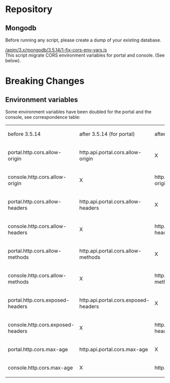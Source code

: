 # Repository

## Mongodb

Before running any script, please create a dump of your existing
database.

[/apim/3.x/mongodb/3.5.14/1-fix-cors-env-vars.js](https://raw.githubusercontent.com/gravitee-io/gravitee-api-management/master/gravitee-apim-repository/gravitee-apim-repository-mongodb/src/main/resources/scripts/3.5.14/1-fix-cors-env-vars.js)  
This script migrate CORS environment variables for portal and console.
(See below).

# Breaking Changes

## Environment variables

Some environment variables have been doubled for the portal and the
console, see correspondence table:

<table>
<colgroup>
<col style="width: 33%" />
<col style="width: 33%" />
<col style="width: 33%" />
</colgroup>
<tbody>
<tr class="odd">
<td style="text-align: left;"><p>before 3.5.14</p></td>
<td style="text-align: left;"><p>after 3.5.14 (for portal)</p></td>
<td style="text-align: left;"><p>after 3.5.14 (for console)</p></td>
</tr>
<tr class="even">
<td style="text-align: left;"><p>portal.http.cors.allow-origin</p></td>
<td
style="text-align: left;"><p>http.api.portal.cors.allow-origin</p></td>
<td style="text-align: left;"><p>X</p></td>
</tr>
<tr class="odd">
<td style="text-align: left;"><p>console.http.cors.allow-origin</p></td>
<td style="text-align: left;"><p>X</p></td>
<td
style="text-align: left;"><p>http.api.management.cors.allow-origin</p></td>
</tr>
<tr class="even">
<td style="text-align: left;"><p>portal.http.cors.allow-headers</p></td>
<td
style="text-align: left;"><p>http.api.portal.cors.allow-headers</p></td>
<td style="text-align: left;"><p>X</p></td>
</tr>
<tr class="odd">
<td
style="text-align: left;"><p>console.http.cors.allow-headers</p></td>
<td style="text-align: left;"><p>X</p></td>
<td
style="text-align: left;"><p>http.api.management.cors.allow-header</p></td>
</tr>
<tr class="even">
<td style="text-align: left;"><p>portal.http.cors.allow-methods</p></td>
<td
style="text-align: left;"><p>http.api.portal.cors.allow-methods</p></td>
<td style="text-align: left;"><p>X</p></td>
</tr>
<tr class="odd">
<td
style="text-align: left;"><p>console.http.cors.allow-methods</p></td>
<td style="text-align: left;"><p>X</p></td>
<td
style="text-align: left;"><p>http.api.management.cors.allow-methods</p></td>
</tr>
<tr class="even">
<td
style="text-align: left;"><p>portal.http.cors.exposed-headers</p></td>
<td
style="text-align: left;"><p>http.api.portal.cors.exposed-headers</p></td>
<td style="text-align: left;"><p>X</p></td>
</tr>
<tr class="odd">
<td
style="text-align: left;"><p>console.http.cors.exposed-headers</p></td>
<td style="text-align: left;"><p>X</p></td>
<td
style="text-align: left;"><p>http.api.management.cors.exposed-headers</p></td>
</tr>
<tr class="even">
<td style="text-align: left;"><p>portal.http.cors.max-age</p></td>
<td style="text-align: left;"><p>http.api.portal.cors.max-age</p></td>
<td style="text-align: left;"><p>X</p></td>
</tr>
<tr class="odd">
<td style="text-align: left;"><p>console.http.cors.max-age</p></td>
<td style="text-align: left;"><p>X</p></td>
<td
style="text-align: left;"><p>http.api.management.cors.max-age</p></td>
</tr>
</tbody>
</table>
